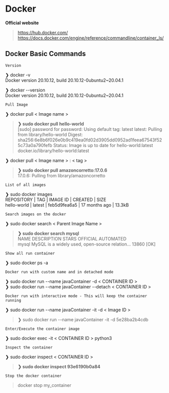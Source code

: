 # Docker
**Official website**      
> https://hub.docker.com/       
> https://docs.docker.com/engine/reference/commandline/container_ls/    

## Docker Basic Commands

`Version`     

❯ docker -v     
Docker version 20.10.12, build 20.10.12-0ubuntu2~20.04.1

❯ docker --version      
Docker version 20.10.12, build 20.10.12-0ubuntu2~20.04.1

`Pull Image`

❯ docker pull < Image name >
>**❯ sudo docker pull hello-world**     
[sudo] password for password: 
Using default tag: latest
latest: Pulling from library/hello-world
Digest: sha256:6e8b6f026e0b9c419ea0fd02d3905dd0952ad1feea67543f525c73a0a790fefb
Status: Image is up to date for hello-world:latest
docker.io/library/hello-world:latest

❯ docker pull < Image name > : < tag >
> **❯ sudo docker pull amazoncorretto:17.0.6**                    
> 17.0.6: Pulling from library/amazoncorretto

`List of all images`

❯ sudo docker images                  
REPOSITORY  | TAG | IMAGE ID | CREATED | SIZE       
hello-world | latest | feb5d9fea6a5 | 17 months ago | 13.3kB

`Search images on the docker`

❯ sudo docker search < Parent Image Name >

> **❯ sudo docker search mysql**        
> NAME                            DESCRIPTION                                     STARS     OFFICIAL   AUTOMATED        
> mysql                           MySQL is a widely used, open-source relation…   13860     [OK]             

`Show all run container`

❯ sudo docker ps -a

`Docker run with custom name and in detached mode`

❯ sudo docker run --name javaContainer -d < CONTAINER ID >                  
❯ sudo docker run --name javaContainer --detach < CONTAINER ID >


`Docker run with interactive mode - This will keep the container running`

❯ sudo docker run --name javaContainer -it -d < Image ID >
> ❯ sudo docker run --name javaContainer -it -d 5e28ba2b4cdb


`Enter/Execute the container image`

❯ sudo docker exec -it < CONTAINER ID > python3

`Inspect the container`

❯ sudo docker inspect < CONTAINER ID >
>**❯ sudo docker inspect 93e6190b0a84**

`Stop the docker container`
> docker stop my_container


